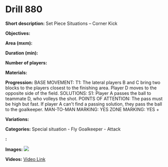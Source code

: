 # Drill 880

**Short description:**
Set Piece Situations – Corner Kick

**Objectives:**


**Area (mxm):**


**Duration (min):**


**Number of players:**


**Materials:**


**Progression:**
BASE MOVEMENT: T1: The lateral players B and C bring two blocks to the players closest to the finishing area. Player D moves to the opposite side of the field. SOLUTIONS: S1: Player A passes the ball to teammate D, who volleys the shot. POINTS OF ATTENTION: The pass must be high but fast. If player A can't find a passing solution, they pass the ball to the goalkeeper. MAN-TO-MAN MARKING: YES ZONE MARKING: YES +

**Variations:**


**Categories:**
Special situation - Fly Goalkeeper - Attack

**:**


**Images:**
![](https://www.coachingfutsal.com/\images\05869788ae5dfde87f8599f50b5d76d7a63f0ecdb6d12e5102de4847c7bb43c85d49d4d5ab8636db13542148d39aee697332d6dec85868afe0b24eadc482163d508a7e99e2dfd.jpg)

**Videos:**
[Video Link](https://www.youtube.com/embed/2wmV7uuMuCo)

